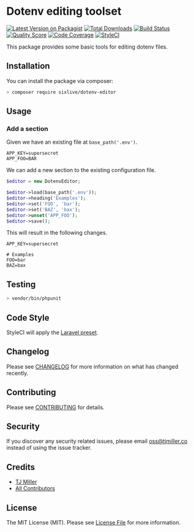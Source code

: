 # Dotenv editing toolset

[![Latest Version on Packagist](https://img.shields.io/packagist/v/sixlive/dotenv-editor.svg?style=flat-square)](https://packagist.org/packages/sixlive/dotenv-editor)
[![Total Downloads](https://img.shields.io/packagist/dt/sixlive/dotenv-editor.svg?style=flat-square)](https://packagist.org/packages/sixlive/dotenv-editor)
[![Build Status](https://img.shields.io/travis/sixlive/dotenv-editor/master.svg?style=flat-square)](https://travis-ci.org/sixlive/dotenv-editor)
[![Quality Score](https://img.shields.io/scrutinizer/g/sixlive/dotenv-editor.svg?style=flat-square)](https://scrutinizer-ci.com/g/sixlive/dotenv-editor)
[![Code Coverage](https://scrutinizer-ci.com/g/sixlive/dotenv-editor/badges/coverage.png?b=master)](https://scrutinizer-ci.com/g/sixlive/dotenv-editor/?branch=master)
[![StyleCI](https://github.styleci.io/repos/145056191/shield)](https://github.styleci.io/repos/145056191)

This package provides some basic tools for editing dotenv files.

## Installation
You can install the package via composer:

```bash
> composer require sixlive/dotenv-editor
```

## Usage

### Add a section
Given we have an existing file at `base_path('.env')`.
```
APP_KEY=supersecret
APP_FOO=BAR
```

We can add a new section to the existing configuration file.
``` php
$editor = new DotenvEditor;

$editor->load(base_path('.env'));
$editor->heading('Examples');
$editor->set('FOO', 'bar');
$editor->set('BAZ', 'bax');
$editor->unset('APP_FOO');
$editor->save();
```

This will result in the following changes.
```
APP_KEY=supersecret

# Examples
FOO=bar
BAZ=bax
```

## Testing
```bash
> vendor/bin/phpunit
```

## Code Style
StyleCI will apply the [Laravel preset](https://docs.styleci.io/presets#laravel).

## Changelog
Please see [CHANGELOG](CHANGELOG.md) for more information on what has changed recently.

## Contributing
Please see [CONTRIBUTING](CONTRIBUTING.md) for details.

## Security
If you discover any security related issues, please email oss@tjmiller.co instead of using the issue tracker.


## Credits
- [TJ Miller](https://github.com/sixlive)
- [All Contributors](../../contributors)

## License
The MIT License (MIT). Please see [License File](LICENSE.md) for more information.
